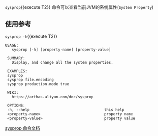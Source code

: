 `sysprop`{{execute T2}} 命令可以查看当前JVM的系统属性(`System Property`)

## 使用参考

`sysprop -h`{{execute T2}}

```
USAGE:
   sysprop [-h] [property-name] [property-value]

 SUMMARY:
   Display, and change all the system properties.

 EXAMPLES:
 sysprop
 sysprop file.encoding
 sysprop production.mode true

 WIKI:
   https://arthas.aliyun.com/doc/sysprop

 OPTIONS:
 -h, --help                                  this help
 <property-name>                             property name
 <property-value>                            property value
```

[sysprop 命令文档](https://arthas.aliyun.com/doc/sysprop.html)
